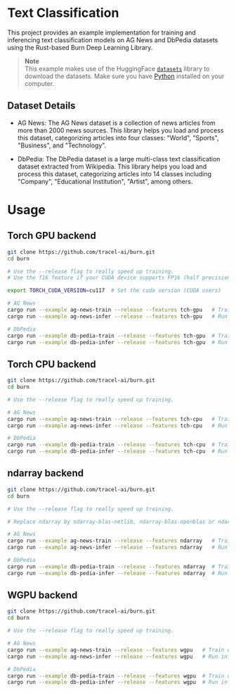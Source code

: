 # Text Classification

This project provides an example implementation for training and inferencing text classification
models on AG News and DbPedia datasets using the Rust-based Burn Deep Learning Library.

> **Note**  
> This example makes use of the HuggingFace [`datasets`](https://huggingface.co/docs/datasets/index)
> library to download the datasets. Make sure you have [Python](https://www.python.org/downloads/)
> installed on your computer.

## Dataset Details

- AG News: The AG News dataset is a collection of news articles from more than 2000 news sources.
  This library helps you load and process this dataset, categorizing articles into four classes:
  "World", "Sports", "Business", and "Technology".

- DbPedia: The DbPedia dataset is a large multi-class text classification dataset extracted from
  Wikipedia. This library helps you load and process this dataset, categorizing articles into 14
  classes including "Company", "Educational Institution", "Artist", among others.

# Usage

## Torch GPU backend

```bash
git clone https://github.com/tracel-ai/burn.git
cd burn

# Use the --release flag to really speed up training.
# Use the f16 feature if your CUDA device supports FP16 (half precision) operations. May not work well on every device.

export TORCH_CUDA_VERSION=cu117  # Set the cuda version (CUDA users)

# AG News
cargo run --example ag-news-train --release --features tch-gpu   # Train on the ag news dataset
cargo run --example ag-news-infer --release --features tch-gpu   # Run inference on the ag news dataset

# DbPedia
cargo run --example db-pedia-train --release --features tch-gpu  # Train on the db pedia dataset
cargo run --example db-pedia-infer --release --features tch-gpu  # Run inference db pedia dataset
```

## Torch CPU backend

```bash
git clone https://github.com/tracel-ai/burn.git
cd burn

# Use the --release flag to really speed up training.

# AG News
cargo run --example ag-news-train --release --features tch-cpu   # Train on the ag news dataset
cargo run --example ag-news-infer --release --features tch-cpu   # Run inference on the ag news dataset

# DbPedia
cargo run --example db-pedia-train --release --features tch-cpu  # Train on the db pedia dataset
cargo run --example db-pedia-infer --release --features tch-cpu  # Run inference db pedia dataset
```

## ndarray backend

```bash
git clone https://github.com/tracel-ai/burn.git
cd burn

# Use the --release flag to really speed up training.

# Replace ndarray by ndarray-blas-netlib, ndarray-blas-openblas or ndarray-blas-accelerate for different matmul techniques

# AG News
cargo run --example ag-news-train --release --features ndarray   # Train on the ag news dataset
cargo run --example ag-news-infer --release --features ndarray   # Run inference on the ag news dataset

# DbPedia
cargo run --example db-pedia-train --release --features ndarray  # Train on the db pedia dataset
cargo run --example db-pedia-infer --release --features ndarray  # Run inference db pedia dataset
```

## WGPU backend

```bash
git clone https://github.com/tracel-ai/burn.git
cd burn

# Use the --release flag to really speed up training.

# AG News
cargo run --example ag-news-train --release --features wgpu   # Train on the ag news dataset
cargo run --example ag-news-infer --release --features wgpu   # Run inference on the ag news dataset

# DbPedia
cargo run --example db-pedia-train --release --features wgpu  # Train on the db pedia dataset
cargo run --example db-pedia-infer --release --features wgpu  # Run inference db pedia dataset
```
